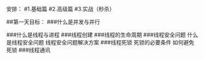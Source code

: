 安排：
#1.基础篇
#2.高级篇
#3.实战（秒杀）

##第一天目标：
 ###什么是并发与并行
    
 ###什么是线程与进程
 ###线程创建
 ###线程的生命周期
 ###线程安全问题 
    什么是线程安全问题
    线程安全问题解决方案
 ###线程死锁
    死锁的必要条件
    如何避免死锁
 ###线程通讯
 